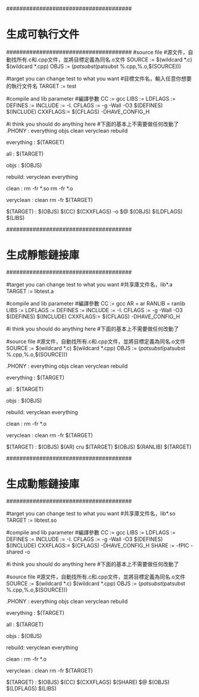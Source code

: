 ######################################
# 生成可執行文件
######################################
#source file
#源文件，自動找所有.c和.cpp文件，並將目標定義為同名.o文件
SOURCE  := $(wildcard *.c) $(wildcard *.cpp)
OBJS    := $(patsubst %.c,%.o,$(patsubst %.cpp,%.o,$(SOURCE)))
  
#target you can change test to what you want
#目標文件名，輸入任意你想要的執行文件名
TARGET  := test
  
#compile and lib parameter
#編譯參數
CC      := gcc
LIBS    :=
LDFLAGS :=
DEFINES :=
INCLUDE := -I.
CFLAGS  := -g -Wall -O3 $(DEFINES) $(INCLUDE)
CXXFLAGS:= $(CFLAGS) -DHAVE_CONFIG_H
  
  
#i think you should do anything here
#下面的基本上不需要做任何改動了
.PHONY : everything objs clean veryclean rebuild
  
everything : $(TARGET)
  
all : $(TARGET)
  
objs : $(OBJS)
  
rebuild: veryclean everything
				
clean :
	rm -fr *.so
	rm -fr *.o
	
veryclean : clean
	rm -fr $(TARGET)
  
$(TARGET) : $(OBJS)
	$(CC) $(CXXFLAGS) -o $@ $(OBJS) $(LDFLAGS) $(LIBS)


######################################
# 生成靜態鏈接庫
######################################
  
#target you can change test to what you want
#共享庫文件名，lib*.a
TARGET  := libtest.a
  
#compile and lib parameter
#編譯參數
CC      := gcc
AR      = ar
RANLIB  = ranlib
LIBS    :=
LDFLAGS :=
DEFINES :=
INCLUDE := -I.
CFLAGS  := -g -Wall -O3 $(DEFINES) $(INCLUDE)
CXXFLAGS:= $(CFLAGS) -DHAVE_CONFIG_H
  
#i think you should do anything here
#下面的基本上不需要做任何改動了
  
#source file
#源文件，自動找所有.c和.cpp文件，並將目標定義為同名.o文件
SOURCE  := $(wildcard *.c) $(wildcard *.cpp)
OBJS    := $(patsubst %.c,%.o,$(patsubst %.cpp,%.o,$(SOURCE)))
  
.PHONY : everything objs clean veryclean rebuild
  
everything : $(TARGET)
  
all : $(TARGET)
  
objs : $(OBJS)
  
rebuild: veryclean everything
				
clean :
	rm -fr *.o
	
veryclean : clean
	rm -fr $(TARGET)
  
$(TARGET) : $(OBJS)
	$(AR) cru $(TARGET) $(OBJS)
	$(RANLIB) $(TARGET)

######################################
# 生成動態鏈接庫
######################################
  
#target you can change test to what you want
#共享庫文件名，lib*.so
TARGET  := libtest.so
  
#compile and lib parameter
#編譯參數
CC      := gcc
LIBS    :=
LDFLAGS :=
DEFINES :=
INCLUDE := -I.
CFLAGS  := -g -Wall -O3 $(DEFINES) $(INCLUDE)
CXXFLAGS:= $(CFLAGS) -DHAVE_CONFIG_H
SHARE   := -fPIC -shared -o
  
#i think you should do anything here
#下面的基本上不需要做任何改動了
  
#source file
#源文件，自動找所有.c和.cpp文件，並將目標定義為同名.o文件
SOURCE  := $(wildcard *.c) $(wildcard *.cpp)
OBJS    := $(patsubst %.c,%.o,$(patsubst %.cpp,%.o,$(SOURCE)))
  
.PHONY : everything objs clean veryclean rebuild
  
everything : $(TARGET)
  
all : $(TARGET)
  
objs : $(OBJS)
  
rebuild: veryclean everything
				
clean :
	rm -fr *.o
	
veryclean : clean
	rm -fr $(TARGET)
  
$(TARGET) : $(OBJS)
	$(CC) $(CXXFLAGS) $(SHARE) $@ $(OBJS) $(LDFLAGS) $(LIBS)